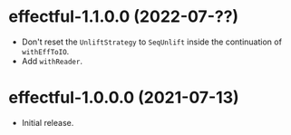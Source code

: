 # effectful-1.1.0.0 (2022-07-??)
* Don't reset the `UnliftStrategy` to `SeqUnlift` inside the continuation of
  `withEffToIO`.
* Add `withReader`.

# effectful-1.0.0.0 (2021-07-13)
* Initial release.
